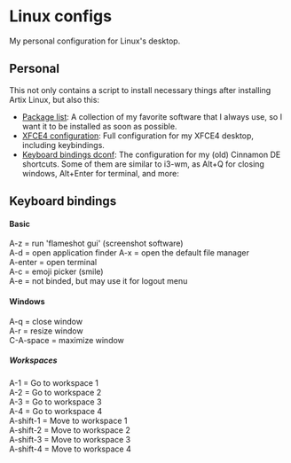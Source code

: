# Linux configs
My personal configuration for Linux's desktop.

## Personal
This not only contains a script to install necessary things after installing Artix Linux, but also this:

- [Package list](https://github.com/YogurtQQ/Auto-Artix/blob/main/package.list): A collection of my favorite software that I always use, so I want it to be installed as soon as possible.
- [XFCE4 configuration](https://github.com/treel0ver/Linux-configs/tree/main/xfce4): Full configuration for my XFCE4 desktop, including keybindings.
- [Keyboard bindings dconf](https://github.com/YogurtQQ/Auto-Artix/blob/main/dconf-settings.conf): The configuration for my (old) Cinnamon DE shortcuts. Some of them are similar to i3-wm, as Alt+Q for closing windows, Alt+Enter for terminal, and more:

## Keyboard bindings
#### Basic
A-z = run 'flameshot gui' (screenshot software)  
A-d = open application finder
A-x = open the default file manager  
A-enter = open terminal  
A-c = emoji picker (smile)  
A-e = not binded, but may use it for logout menu
#### Windows
A-q = close window  
A-r = resize window  
C-A-space = maximize window
##### Workspaces
A-1 = Go to workspace 1  
A-2 = Go to workspace 2  
A-3 = Go to workspace 3  
A-4 = Go to workspace 4  
A-shift-1 = Move to workspace 1  
A-shift-2 = Move to workspace 2  
A-shift-3 = Move to workspace 3  
A-shift-4 = Move to workspace 4  

